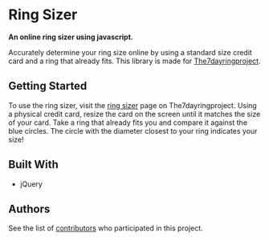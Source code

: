 # Ring Sizer

**An online ring sizer using javascript.**

Accurately determine your ring size online by using a standard size credit card and a ring that already fits. This library is made for [The7dayringproject](http://www.the7dayringproject.com/).


## Getting Started

To use the ring sizer, visit the [ring sizer](http://www.the7dayringproject.com/ringsizing) page on The7dayringproject. Using a physical credit card, resize the card on the screen until it matches the size of your card. Take a ring that already fits you and compare it against the blue circles. The circle with the diameter closest to your ring indicates your size!

## Built With

* jQuery


## Authors
See the list of [contributors](https://github.com/stephchuolee/ringer-sizer/graphs/contributors) who participated in this project.